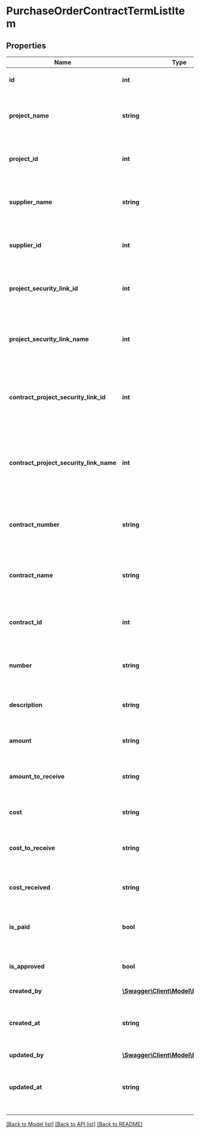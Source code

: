 # PurchaseOrderContractTermListItem

## Properties
Name | Type | Description | Notes
------------ | ------------- | ------------- | -------------
**id** | **int** | The ID this contract term. | [optional] 
**project_name** | **string** | The name of the project of this contract term. | [optional] 
**project_id** | **int** | The ID of the project of this contract term. | [optional] 
**supplier_name** | **string** | The name of the supplier of this contract term. | [optional] 
**supplier_id** | **int** | The ID of the supplier of this contract term. | [optional] 
**project_security_link_id** | **int** | The ID of the project security link of this contract term. | [optional] 
**project_security_link_name** | **int** | The name of the project security link of this contract term. | [optional] 
**contract_project_security_link_id** | **int** | The ID of the project security link of the contract of this contract term. | [optional] 
**contract_project_security_link_name** | **int** | The name of the project security link of the contract of this contract term. | [optional] 
**contract_number** | **string** | The number of the contract of this contract term. | [optional] 
**contract_name** | **string** | The name of the contract of this contract term. | [optional] 
**contract_id** | **int** | The ID of the contract of this contract term. | [optional] 
**number** | **string** | The number of this contract term. | [optional] 
**description** | **string** | The description of this contract term. | [optional] 
**amount** | **string** | The amount of this contract term. | [optional] 
**amount_to_receive** | **string** | The amount to receive of this contract term. | [optional] 
**cost** | **string** | The cost of this contract term. | [optional] 
**cost_to_receive** | **string** | The cost to receive of this contract term. | [optional] 
**cost_received** | **string** | The received cost of this contract term. | [optional] 
**is_paid** | **bool** | Whether this contract term is paid. | [optional] 
**is_approved** | **bool** | Whether this this contract term is approved. | [optional] 
**created_by** | [**\Swagger\Client\Model\BlameableUser**](BlameableUser.md) |  | [optional] 
**created_at** | **string** | The creation date of the object in ATOM/ISO-8601 format | [optional] 
**updated_by** | [**\Swagger\Client\Model\BlameableUser**](BlameableUser.md) |  | [optional] 
**updated_at** | **string** | The creation date of the object in ATOM/ISO-8601 format | [optional] 

[[Back to Model list]](../README.md#documentation-for-models) [[Back to API list]](../README.md#documentation-for-api-endpoints) [[Back to README]](../README.md)


